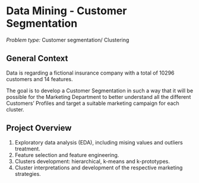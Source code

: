 # Data Mining - Customer Segmentation 

*Problem type:* Customer segmentation/ Clustering 


## General Context 
Data is regarding a fictional insurance company with a total of 10296 customers and 14 features.

The goal is to develop a Customer Segmentation in such a way that it will be possible for the Marketing Department to better understand all the different Customers’ Profiles and target a suitable marketing campaign for each cluster.


## Project Overview
1. Exploratory data analysis (EDA), including mising values and outliers treatment.
2. Feature selection and feature engineering.
3. Clusters development: hierarchical, k-means and k-prototypes. 
4. Cluster interpretations and development of the respective marketing strategies. 

